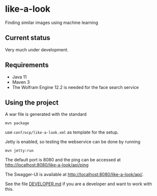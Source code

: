 # like-a-look 

Finding similar images using machine learning

## Current status

Very much under development.
             
## Requirements

 * Java 11
 * Maven 3
 * The Wolfram Engine 12.2 is needed for the face search service

## Using the project

A war file is generated with the standard 
```
mvn package
```
use `conf/ocp/like-a-look.xml` as template for the setup.

Jetty is enabled, so testing the webservice can be done by running
```
mvn jetty:run
```

The default port is 8080 and the ping can be accessed at
<http://localhost:8080/like-a-look/api/ping>

The Swagger-UI is available at <http://localhost:8080/like-a-look/api/>.

See the file [DEVELOPER.md](DEVELOPER.md) if you are a developer and want to work with this.
